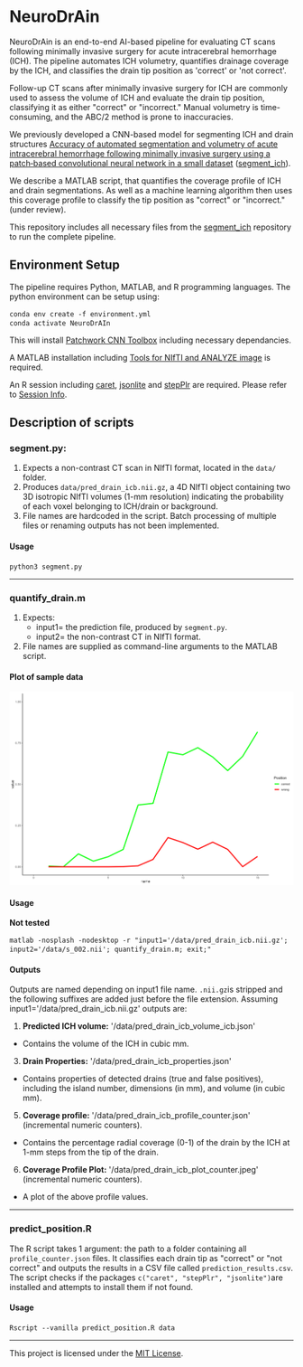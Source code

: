 # NeuroDrAin
NeuroDrAin is an end-to-end AI-based pipeline for evaluating CT scans following minimally invasive surgery for acute intracerebral hemorrhage (ICH). The pipeline automates ICH volumetry, quantifies drainage coverage by the ICH, and classifies the drain tip position as 'correct' or 'not correct'.

Follow-up CT scans after minimally invasive surgery for ICH are commonly used to assess the volume of ICH and evaluate the drain tip position, classifying it as either "correct" or "incorrect." Manual volumetry is time-consuming, and the ABC/2 method is prone to inaccuracies.

We previously developed a CNN-based model for segmenting ICH and drain structures [Accuracy of automated segmentation and volumetry of acute intracerebral hemorrhage following minimally invasive surgery using a patch‑based convolutional neural network in a small dataset](https://rdcu.be/dyUGM) ([segment_ich](https://github.com/s-elsheikh/segment_ich/)). 

We describe a MATLAB script, that quantifies the coverage profile of ICH and drain segmentations. As well as a machine learning algorithm then uses this coverage profile to classify the tip position as "correct" or "incorrect." (under review). 

This repository includes all necessary files from the [segment_ich](https://github.com/s-elsheikh/segment_ich/) repository to run the complete pipeline.


## Environment Setup

The pipeline requires Python, MATLAB, and R programming languages. The python environment can be setup using: 

```
conda env create -f environment.yml
conda activate NeuroDrAIn
```

This will install [Patchwork CNN Toolbox](https://bitbucket.org/reisert/patchwork/src/master/) including necessary dependancies. 

A MATLAB installation including [Tools for NIfTI and ANALYZE image](https://de.mathworks.com/matlabcentral/fileexchange/8797-tools-for-nifti-and-analyze-image) is required. 

An R session including [caret](https://CRAN.R-project.org/package=caret), [jsonlite](https://CRAN.R-project.org/package=jsonlite) and [stepPlr](https://CRAN.R-project.org/package=stepPlr) are required. Please refer to [Session Info](session_info.txt). 


## Description of scripts
### segment.py:
1. Expects a non-contrast CT scan in NIfTI format, located in the `data/` folder. 
2. Produces `data/pred_drain_icb.nii.gz`, a 4D NIfTI object containing two 3D isotropic NIfTI volumes (1-mm resolution) indicating the probability of each voxel belonging to ICH/drain or background.
3. File names are hardcoded in the script. Batch processing of multiple files or renaming outputs has not been implemented.

#### Usage

```
python3 segment.py
```
------------------------------------------------------------------------------------------------------------

### quantify_drain.m
1. Expects:
   * input1= the prediction file, produced by `segment.py`.
   * input2= the non-contrast CT in NIfTI format. 
2. File names are supplied as command-line arguments to the MATLAB script.

#### Plot of sample data

![Sample data resulting from  `quantify_drain.m`, showing an example of a correct and of a not correct position](images/coverage_profile.png)

#### Usage

**Not tested**

```
matlab -nosplash -nodesktop -r "input1='/data/pred_drain_icb.nii.gz'; input2='/data/s_002.nii'; quantify_drain.m; exit;"
```
#### Outputs
Outputs are named depending on input1 file name. `.nii.gz`is stripped and the following suffixes are added just before the file extension. Assuming input1='/data/pred_drain_icb.nii.gz' outputs are:
1. **Predicted ICH volume:**
'/data/pred_drain_icb_volume_icb.json'
  * Contains the volume of the ICH in cubic mm. 
3. **Drain Properties:**
'/data/pred_drain_icb_properties.json' 
  * Contains properties of detected drains (true and false positives), including the island number, dimensions (in mm), and volume (in cubic mm).
5. **Coverage profile:**
'/data/pred_drain_icb_profile_counter.json' (incremental numeric counters).
  * Contains the percentage radial coverage (0-1) of the drain by the ICH at 1-mm steps from the tip of the drain. 
6. **Coverage Profile Plot:**
'/data/pred_drain_icb_plot_counter.jpeg' (incremental numeric counters).
  * A plot of the above profile values. 

------------------------------------------------------------------------------------------------------------

### predict_position.R

The R script takes 1 argument: the path to a folder containing all `profile_counter.json` files. It classifies each drain tip as "correct" or "not correct" and outputs the results in a CSV file called `prediction_results.csv`.
The script checks if the packages `c("caret", "stepPlr", "jsonlite")`are installed and attempts to install them if not found. 

#### Usage

```
Rscript --vanilla predict_position.R data
```
--------------------------------------------------------------------------------------------------------------

This project is licensed under the [MIT License](LICENSE).

